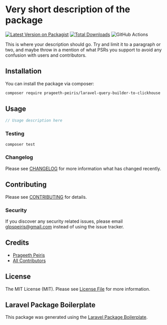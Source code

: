 # Very short description of the package

[![Latest Version on Packagist](https://img.shields.io/packagist/v/prageeth-peiris/laravel-query-builder-to-clickhouse.svg?style=flat-square)](https://packagist.org/packages/prageeth-peiris/laravel-query-builder-to-clickhouse)
[![Total Downloads](https://img.shields.io/packagist/dt/prageeth-peiris/laravel-query-builder-to-clickhouse.svg?style=flat-square)](https://packagist.org/packages/prageeth-peiris/laravel-query-builder-to-clickhouse)
![GitHub Actions](https://github.com/prageeth-peiris/laravel-query-builder-to-clickhouse/actions/workflows/main.yml/badge.svg)

This is where your description should go. Try and limit it to a paragraph or two, and maybe throw in a mention of what PSRs you support to avoid any confusion with users and contributors.

## Installation

You can install the package via composer:

```bash
composer require prageeth-peiris/laravel-query-builder-to-clickhouse
```

## Usage

```php
// Usage description here
```

### Testing

```bash
composer test
```

### Changelog

Please see [CHANGELOG](CHANGELOG.md) for more information what has changed recently.

## Contributing

Please see [CONTRIBUTING](CONTRIBUTING.md) for details.

### Security

If you discover any security related issues, please email glpspeiris@gmail.com instead of using the issue tracker.

## Credits

-   [Prageeth Peiris](https://github.com/prageeth-peiris)
-   [All Contributors](../../contributors)

## License

The MIT License (MIT). Please see [License File](LICENSE.md) for more information.

## Laravel Package Boilerplate

This package was generated using the [Laravel Package Boilerplate](https://laravelpackageboilerplate.com).
